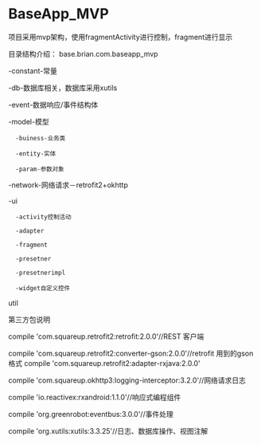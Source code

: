# BaseApp_MVP
项目采用mvp架构，使用fragmentActivity进行控制，fragment进行显示

目录结构介绍：
base.brian.com.baseapp_mvp

  -constant-常量
  
  -db-数据库相关，数据库采用xutils
  
  -event-数据响应/事件结构体
  
  -model-模型
  
      -buiness-业务类
      
      -entity-实体
      
      -param-参数对象
      
  -network-网络请求－retrofit2+okhttp
  
  -ui
  
      -activity控制活动
      
      -adapter
      
      -fragment
      
      -presetner
      
      -presetnerimpl
      
      -widget自定义控件
      
  util
  
  
  
  

第三方包说明

compile 'com.squareup.retrofit2:retrofit:2.0.0'//REST 客户端

compile 'com.squareup.retrofit2:converter-gson:2.0.0'//retrofit 用到的gson格式
compile 'com.squareup.retrofit2:adapter-rxjava:2.0.0'

compile 'com.squareup.okhttp3:logging-interceptor:3.2.0'//网络请求日志

compile 'io.reactivex:rxandroid:1.1.0'//响应式编程组件

compile 'org.greenrobot:eventbus:3.0.0'//事件处理

compile 'org.xutils:xutils:3.3.25'//日志、数据库操作、视图注解
    
    
